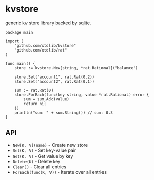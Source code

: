 # kvstore

generic kv store library backed by sqlite. 

```
package main

import (
	"github.com/xtdlib/kvstore"
	"github.com/xtdlib/rat"
)

func main() {
	store := kvstore.New[string, *rat.Rational]("balance")

	store.Set("account1", rat.Rat(0.2))
	store.Set("account2", rat.Rat(0.1))

	sum := rat.Rat(0)
	store.ForEach(func(key string, value *rat.Rational) error {
		sum = sum.Add(value)
		return nil
	})
	println("sum: " + sum.String()) // sum: 0.3
}
```

## API

- `New[K, V](name)` - Create new store
- `Set(K, V)` - Set key-value pair
- `Get(K, V)` - Get value by key
- `Delete(K)` - Delete key
- `Clear()` - Clear all entries
- `ForEach(func(K, V))` - Iterate over all entries

